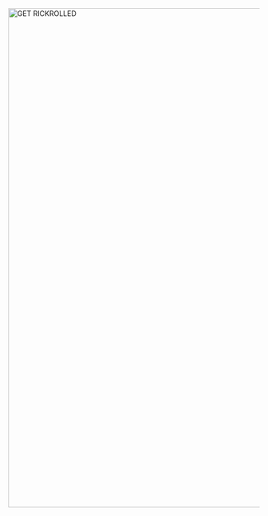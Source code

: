 <a target="_blank" href="discord.gg/HfNfDQnPb6" title="GET RICKROLLED!">
<img draggable="false" src="https://media1.giphy.com/media/g7GKcSzwQfugw/giphy.gif" height="1000px" draggable="false" alt="GET RICKROLLED">
</a>
